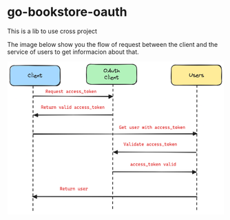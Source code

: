 # go-bookstore-oauth
This is a lib to use cross project

The image below show you the flow of request between the client and the service of users to get informacion about that.

![Oauth-flow-request](doc/images/OAuthFlow.png)
